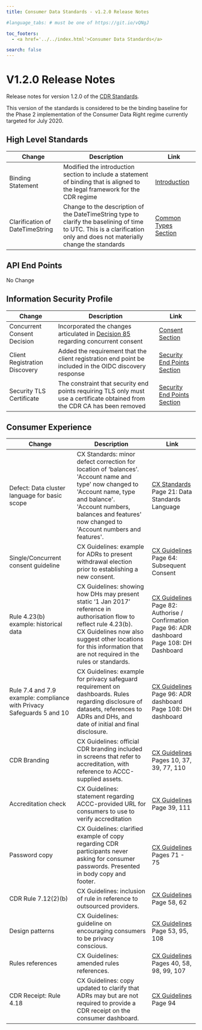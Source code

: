 ```yaml
---
title: Consumer Data Standards - v1.2.0 Release Notes

#language_tabs: # must be one of https://git.io/vQNgJ

toc_footers:
  - <a href='../../index.html'>Consumer Data Standards</a>

search: false
---
```


# V1.2.0 Release Notes
Release notes for version 1.2.0 of the [CDR Standards](../../index.html).

This version of the standards is considered to be the binding baseline for the Phase 2 implementation of the Consumer Data Right regime currently targeted for July 2020.

## High Level Standards
|Change|Description|Link|
|------|-----------|----|
|Binding Statement|Modified the introduction section to include a statement of binding that is aligned to the legal framework for the CDR regime|[Introduction](../../index.html#introduction)|
|Clarification of DateTimeString|Change to the description of the DateTimeString type to clarify the baselining of time to UTC.  This is a clarification only and does not materially change the standards|[Common Types Section](../../index.html#common-field-types)|

## API End Points
No Change


## Information Security Profile
|Change|Description|Link|
|------|-----------|----|
|Concurrent Consent Decision|Incorporated the changes articulated in [Decision 85](https://github.com/ConsumerDataStandardsAustralia/standards/issues/85) regarding concurrent consent|[Consent Section](../../index.html#consent)|
|Client Registration Discovery|Added the requirement that the client registration end point be included in the OIDC discovery response|[Security End Points Section](../../index.html#end-points)|
|Security TLS Certificate|The constraint that security end points requiring TLS only must use a certificate obtained from the CDR CA has been removed|[Security End Points Section](../../index.html#end-points)

## Consumer Experience
|Change|Description|Link|
|------|-----------|----|
|Defect: Data cluster language for basic scope|CX Standards: minor defect correction for location of ‘balances’.<br/>'Account name and type' now changed to 'Account name, type and balance'.<br/>'Account numbers, balances and features' now changed to 'Account numbers and features'.|[CX Standards](../../index.html#consumer-experience)<br/>Page 21: Data Standards Language|
|Single/Concurrent consent guideline|CX Guidelines: example for ADRs to present withdrawal election prior to establishing a new consent.|[CX Guidelines](../../index.html#consumer-experience)<br/>Page 64: Subsequent Consent|
|Rule 4.23(b) example: historical data|CX Guidelines: showing how DHs may present static ‘1 Jan 2017’ reference in authorisation flow to reflect rule 4.23(b).<br/>CX Guidelines now also suggest other locations for this information that are not required in the rules or standards.|[CX Guidelines](../../index.html#consumer-experience)<br/>Page 82: Authorise / Confirmation<br/>Page 96: ADR dashboard<br/>Page 108: DH Dashboard|
|Rule 7.4 and 7.9 example: compliance with Privacy Safeguards 5 and 10|CX Guidelines: example for privacy safeguard requirement on dashboards. Rules regarding disclosure of datasets, references to ADRs and DHs, and date of initial and final disclosure.|[CX Guidelines](../../index.html#consumer-experience)<br/>Page 96: ADR dashboard<br/>Page 108: DH dashboard|
|CDR Branding|CX Guidelines: official CDR branding included in screens that refer to accreditation, with reference to ACCC-supplied assets.|[CX Guidelines](../../index.html#consumer-experience)<br/>Pages 10, 37, 39, 77, 110|
|Accreditation check|CX Guidelines: statement regarding ACCC-provided URL for consumers to use to verify accreditation|[CX Guidelines](../../index.html#consumer-experience)<br/>Page 39, 111|
|Password copy|CX Guidelines: clarified example of copy regarding CDR participants never asking for consumer passwords. Presented in body copy and footer.|[CX Guidelines](../../index.html#consumer-experience)<br/>Pages 71 - 75|
|CDR Rule 7.12(2)(b)|CX Guidelines: inclusion of rule in reference to outsourced providers.|[CX Guidelines](../../index.html#consumer-experience)<br/>Page 58, 62|
|Design patterns|CX Guidelines: guideline on encouraging consumers to be privacy conscious.|[CX Guidelines](../../index.html#consumer-experience)<br/>Page 53, 95, 108|
|Rules references|CX Guidelines: amended rules references.|[CX Guidelines](../../index.html#consumer-experience)<br/>Pages 40, 58, 98, 99, 107|
|CDR Receipt: Rule 4.18|CX Guidelines: copy updated to clarify that ADRs may but are not required to provide a CDR receipt on the consumer dashboard.|[CX Guidelines](../../index.html#consumer-experience)<br/>Page 94|
